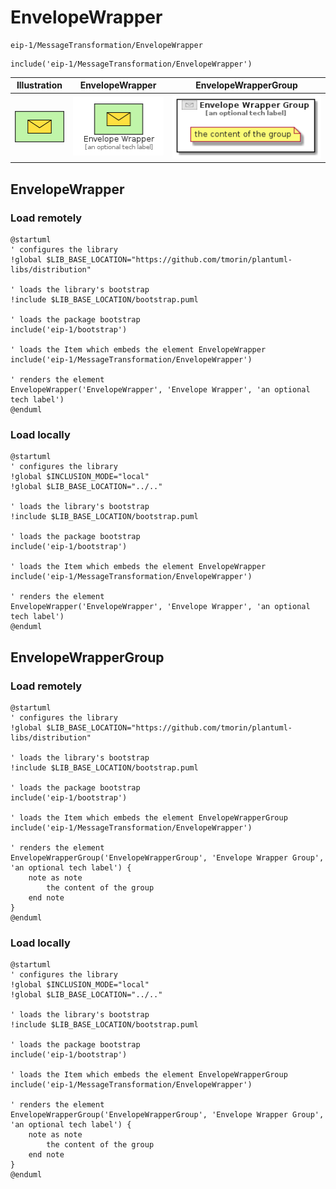 # EnvelopeWrapper


```text
eip-1/MessageTransformation/EnvelopeWrapper
```

```text
include('eip-1/MessageTransformation/EnvelopeWrapper')
```



| Illustration | EnvelopeWrapper | EnvelopeWrapperGroup |
| :---: | :---: | :---: |
| ![illustration for Illustration](../../eip-1/MessageTransformation/EnvelopeWrapper.png) | ![illustration for EnvelopeWrapper](../../eip-1/MessageTransformation/EnvelopeWrapper.Local.png) | ![illustration for EnvelopeWrapperGroup](../../eip-1/MessageTransformation/EnvelopeWrapperGroup.Local.png) |




## EnvelopeWrapper

### Load remotely
```plantuml
@startuml
' configures the library
!global $LIB_BASE_LOCATION="https://github.com/tmorin/plantuml-libs/distribution"

' loads the library's bootstrap
!include $LIB_BASE_LOCATION/bootstrap.puml

' loads the package bootstrap
include('eip-1/bootstrap')

' loads the Item which embeds the element EnvelopeWrapper
include('eip-1/MessageTransformation/EnvelopeWrapper')

' renders the element
EnvelopeWrapper('EnvelopeWrapper', 'Envelope Wrapper', 'an optional tech label')
@enduml
```

### Load locally
```plantuml
@startuml
' configures the library
!global $INCLUSION_MODE="local"
!global $LIB_BASE_LOCATION="../.."

' loads the library's bootstrap
!include $LIB_BASE_LOCATION/bootstrap.puml

' loads the package bootstrap
include('eip-1/bootstrap')

' loads the Item which embeds the element EnvelopeWrapper
include('eip-1/MessageTransformation/EnvelopeWrapper')

' renders the element
EnvelopeWrapper('EnvelopeWrapper', 'Envelope Wrapper', 'an optional tech label')
@enduml
```

## EnvelopeWrapperGroup

### Load remotely
```plantuml
@startuml
' configures the library
!global $LIB_BASE_LOCATION="https://github.com/tmorin/plantuml-libs/distribution"

' loads the library's bootstrap
!include $LIB_BASE_LOCATION/bootstrap.puml

' loads the package bootstrap
include('eip-1/bootstrap')

' loads the Item which embeds the element EnvelopeWrapperGroup
include('eip-1/MessageTransformation/EnvelopeWrapper')

' renders the element
EnvelopeWrapperGroup('EnvelopeWrapperGroup', 'Envelope Wrapper Group', 'an optional tech label') {
    note as note
        the content of the group
    end note
}
@enduml
```

### Load locally
```plantuml
@startuml
' configures the library
!global $INCLUSION_MODE="local"
!global $LIB_BASE_LOCATION="../.."

' loads the library's bootstrap
!include $LIB_BASE_LOCATION/bootstrap.puml

' loads the package bootstrap
include('eip-1/bootstrap')

' loads the Item which embeds the element EnvelopeWrapperGroup
include('eip-1/MessageTransformation/EnvelopeWrapper')

' renders the element
EnvelopeWrapperGroup('EnvelopeWrapperGroup', 'Envelope Wrapper Group', 'an optional tech label') {
    note as note
        the content of the group
    end note
}
@enduml
```

